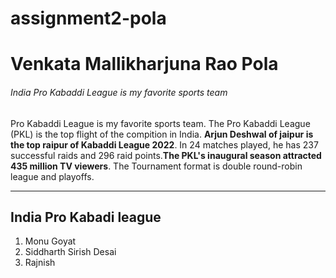# assignment2-pola

# Venkata Mallikharjuna Rao Pola

###### India Pro Kabaddi League is my favorite sports team

Pro Kabaddi League is my favorite sports team. The Pro Kabaddi League (PKL) is the top flight of the compition in India. **Arjun Deshwal of jaipur is the top raipur of Kabaddi League 2022**. In 24 matches played, he has 237 successful raids and 296 raid points.**The PKL's inaugural season attracted 435 million TV viewers**. The Tournament format is double round-robin league and playoffs. 

---
## India Pro Kabadi league

1. Monu Goyat
2. Siddharth Sirish Desai
3. Rajnish




